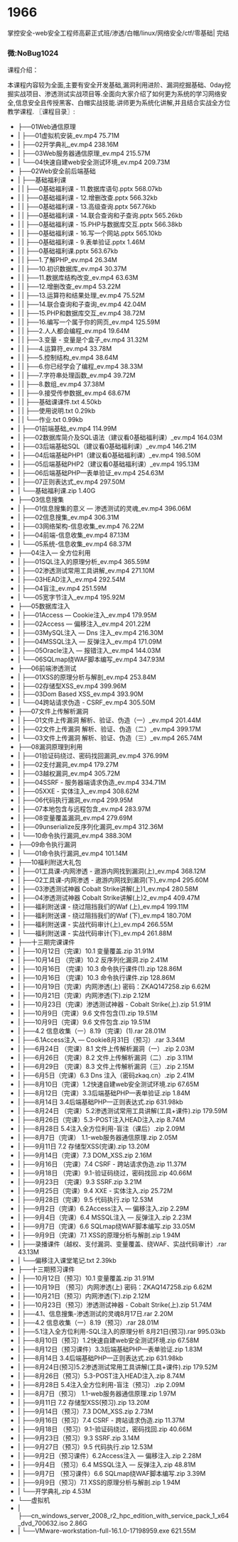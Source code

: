 # 1966
掌控安全-web安全工程师高薪正式班/渗透/白帽/linux/网络安全/ctf/零基础| 完结
### 微:NoBug1024 


课程介绍：

本课程内容较为全面,主要有安全开发基础,漏洞利用进阶、漏洞挖掘基础、0day挖掘实战项目、渗透测试实战项目等.全面向大家介绍了如何更为系统的学习网络安全,信息安全且传授黑客、白帽实战技能.讲师更为系统化讲解,并且结合实战全方位教学课程.
〖课程目录〗:

- ├──01Web通信原理  
- |   ├──01虚拟机安装_ev.mp4  75.71M
- |   ├──02开学典礼_ev.mp4  238.16M
- |   ├──03Web服务器通信原理_ev.mp4  215.57M
- |   └──04快速自建web安全测试环境_ev.mp4  209.73M
- ├──02Web安全前后端基础  
- |   ├──基础福利课  
- |   |   ├──0基础福利课 - 11.数据库语句.pptx  568.07kb
- |   |   ├──0基础福利课 - 12.增删改查.pptx  566.32kb
- |   |   ├──0基础福利课 - 13.高级查询.pptx  567.76kb
- |   |   ├──0基础福利课 - 14.联合查询和子查询.pptx  565.26kb
- |   |   ├──0基础福利课 - 15.PHP与数据库交互.pptx  566.38kb
- |   |   ├──0基础福利课 - 16.写一个网站.pptx  565.10kb
- |   |   ├──0基础福利课 - 9.表单验证.pptx  1.46M
- |   |   ├──0基础福利课.pptx  563.67kb
- |   |   ├──1.了解PHP_ev.mp4  26.34M
- |   |   ├──10.初识数据库_ev.mp4  30.37M
- |   |   ├──11.数据库结构改变_ev.mp4  63.63M
- |   |   ├──12.增删改查_ev.mp4  53.22M
- |   |   ├──13.运算符和结果处理_ev.mp4  75.52M
- |   |   ├──14.联合查询和子查询_ev.mp4  42.04M
- |   |   ├──15.PHP和数据库交互_ev.mp4  38.72M
- |   |   ├──16.编写一个属于你的网页_ev.mp4  125.59M
- |   |   ├──2.人人都会编程_ev.mp4  19.64M
- |   |   ├──3.变量 - 变量是个盒子_ev.mp4  31.32M
- |   |   ├──4.运算符_ev.mp4  33.78M
- |   |   ├──5.控制结构_ev.mp4  38.64M
- |   |   ├──6.你已经学会了编程_ev.mp4  38.33M
- |   |   ├──7.字符串处理函数_ev.mp4  39.72M
- |   |   ├──8.数组_ev.mp4  37.38M
- |   |   ├──9.接受传参数据_ev.mp4  68.67M
- |   |   ├──基础课课件.txt  4.50kb
- |   |   ├──使用说明.txt  0.29kb
- |   |   └──作业.txt  0.99kb
- |   ├──01前端基础_ev.mp4  114.99M
- |   ├──02数据库简介及SQL语法（建议看0基础福利课）_ev.mp4  164.03M
- |   ├──03后端基础SQL（建议看0基础福利课）_ev.mp4  146.21M
- |   ├──04后端基础PHP1（建议看0基础福利课）_ev.mp4  198.50M
- |   ├──05后端基础PHP2（建议看0基础福利课）_ev.mp4  195.13M
- |   ├──06后端基础PHP—表单验证_ev.mp4  254.63M
- |   ├──07正则表达式_ev.mp4  297.50M
- |   └──基础福利课.zip  1.40G
- ├──03信息搜集  
- |   ├──01信息搜集的意义 — 渗透测试的灵魂_ev.mp4  396.06M
- |   ├──02信息搜集_ev.mp4  306.31M
- |   ├──03网络架构-信息收集_ev.mp4  76.22M
- |   ├──04前端-信息收集_ev.mp4  87.13M
- |   └──05系统-信息收集_ev.mp4  68.37M
- ├──04注入— 全方位利用  
- |   ├──01SQL注入的原理分析_ev.mp4  365.59M
- |   ├──02渗透测试常用工具讲解_ev.mp4  271.10M
- |   ├──03HEAD注入_ev.mp4  292.54M
- |   ├──04盲注_ev.mp4  251.59M
- |   └──05宽字节注入_ev.mp4  195.92M
- ├──05数据库注入  
- |   ├──01Access — Cookie注入_ev.mp4  179.95M
- |   ├──02Access — 偏移注入_ev.mp4  201.22M
- |   ├──03MySQL注入 — Dns 注入_ev.mp4  216.30M
- |   ├──04MSSQL注入 — 反弹注入_ev.mp4  171.09M
- |   ├──05Oracle注入 — 报错注入_ev.mp4  144.03M
- |   └──06SQLmap绕WAF脚本编写_ev.mp4  347.93M
- ├──06前端渗透测试  
- |   ├──01XSS的原理分析与解剖_ev.mp4  253.84M
- |   ├──02存储型XSS_ev.mp4  399.96M
- |   ├──03Dom Based XSS_ev.mp4  393.90M
- |   └──04跨站请求伪造 - CSRF_ev.mp4  305.50M
- ├──07文件上传解析漏洞  
- |   ├──01文件上传漏洞 解析、验证、伪造（一）_ev.mp4  201.44M
- |   ├──02文件上传漏洞 解析、验证、伪造（二）_ev.mp4  399.17M
- |   └──03文件上传漏洞 解析、验证、伪造（三）_ev.mp4  265.74M
- ├──08漏洞原理到利用  
- |   ├──01验证码绕过、密码找回漏洞_ev.mp4  376.99M
- |   ├──02支付漏洞_ev.mp4  179.27M
- |   ├──03越权漏洞_ev.mp4  305.72M
- |   ├──04SSRF - 服务器端请求伪造_ev.mp4  334.71M
- |   ├──05XXE - 实体注入_ev.mp4  308.62M
- |   ├──06代码执行漏洞_ev.mp4  299.95M
- |   ├──07本地包含与远程包含_ev.mp4  283.97M
- |   ├──08变量覆盖漏洞_ev.mp4  279.69M
- |   ├──09unserialize反序列化漏洞_ev.mp4  312.36M
- |   └──10命令执行漏洞_ev.mp4  388.30M
- ├──09命令执行漏洞  
- |   └──01命令执行漏洞_ev.mp4  101.14M
- ├──10福利附送大礼包  
- |   ├──01工具课-内网渗透 - 遨游内网找到漏洞(上)_ev.mp4  368.12M
- |   ├──02工具课-内网渗透 - 遨游内网找到漏洞(下)_ev.mp4  295.60M
- |   ├──03渗透测试神器 Cobalt Strike讲解(上)1_ev.mp4  280.58M
- |   ├──04渗透测试神器 Cobalt Strike讲解(上)2_ev.mp4  409.47M
- |   ├──福利附送课 - 绕过阻挡我们的Waf (上)_ev.mp4  199.11M
- |   ├──福利附送课 - 绕过阻挡我们的Waf (下)_ev.mp4  180.70M
- |   ├──福利附送课 - 实战代码审计(上)_ev.mp4  266.55M
- |   └──福利附送课 - 实战代码审计(下)_ev.mp4  261.88M
- ├──十三期完课课件  
- |   ├──10月12日（完课）10.1 变量覆盖.zip  31.91M
- |   ├──10月14日 （完课）10.2 反序列化漏洞.zip  2.41M
- |   ├──10月16日 （完课）10.3 命令执行课件(1).zip  128.86M
- |   ├──10月16日 （完课）10.3 命令执行课件.zip  128.86M
- |   ├──10月19日（完课）内网渗透(上) 密码：ZKAQ147258.zip  6.62M
- |   ├──10月21日（完课）内网渗透(下).zip  2.12M
- |   ├──10月23日（完课）渗透测试神器 - Cobalt Strike(上).zip  51.91M
- |   ├──10月9日（完课）9.6 文件包含(1).zip  19.51M
- |   ├──10月9日（完课）9.6 文件包含.zip  19.51M
- |   ├──4.2 信息收集（一）8.19（完课）(1).rar  28.01M
- |   ├──6.1Access注入 — Cookie8月31日（预习）.rar  3.34M
- |   ├──6月24日 （完课）8.1 文件上传解析漏洞（一）.zip  2.03M
- |   ├──6月26日 （完课）8.2 文件上传解析漏洞（二）.zip  3.11M
- |   ├──6月29日 （完课）8.3 文件上传解析漏洞（三）.zip  2.15M
- |   ├──6月5日（完课）6.3 Dns 注入（密码zkaq.cn）.zip  2.41M
- |   ├──8月10日（完课）1.2快速自建web安全测试环境.zip  67.65M
- |   ├──8月12日（完课）3.3后端基础PHP—表单验证.zip  1.84M
- |   ├──8月14日 3.4后端基础PHP—正则表达式.zip  631.98kb
- |   ├──8月24日 （完课）5.2渗透测试常用工具讲解(工具+课件).zip  179.59M
- |   ├──8月26日（完课）5.3-POST注入HEAD注入.zip  8.74M
- |   ├──8月28日 5.4注入全方位利用-盲注（课后）.zip  2.09M
- |   ├──8月7日（完课） 1.1-web服务器通信原理.zip  2.05M
- |   ├──9月11日 7.2 存储型XSS(完课).zip  13.20M
- |   ├──9月14日（完课）7.3 DOM_XSS.zip  2.16M
- |   ├──9月16日 （完课）7.4 CSRF - 跨站请求伪造.zip  11.37M
- |   ├──9月18日 （完课）9.1-验证码绕过，密码找回.zip  40.66M
- |   ├──9月23日 （完课）9.3 SSRF.zip  3.21M
- |   ├──9月25日（完课）9.4 XXE - 实体注入.zip  25.72M
- |   ├──9月28日（完课）9.5 代码执行.zip  12.53M
- |   ├──9月2日（完课）6.2Access注入 — 偏移注入.zip  2.29M
- |   ├──9月4日（完课）6.4 MSSQL注入 — 反弹注入.zip  2.23M
- |   ├──9月7日（完课）6.6 SQLmap绕WAF脚本编写.zip  33.05M
- |   ├──9月9日（完课）7.1 XSS的原理分析与解剖.zip  1.94M
- |   ├──录播课件（越权、支付漏洞、变量覆盖、绕WAF、实战代码审计）.rar  43.13M
- |   └──偏移注入课堂笔记.txt  2.39kb
- ├──十三期预习课件  
- |   ├──10月12日（预习）10.1 变量覆盖.zip  31.91M
- |   ├──10月19日 （预习）内网渗透(上) 密码：ZKAQ147258.zip  6.62M
- |   ├──10月21日（预习）内网渗透(下).zip  2.12M
- |   ├──10月23日（预习）渗透测试神器 - Cobalt Strike(上).zip  51.74M
- |   ├──4.1、信息搜集-渗透测试的灵魂8月17日.rar  2.20M
- |   ├──4.2 信息收集（一）8.19（预习）.rar  28.01M
- |   ├──5.1注入全方位利用-SQL注入的原理分析 8月21日(预习).rar  995.03kb
- |   ├──8月10日（预习）1.2快速自建web安全测试环境.zip  67.58M
- |   ├──8月12日（预习课件）3.3后端基础PHP—表单验证.zip  1.83M
- |   ├──8月14日 3.4后端基础PHP—正则表达式.zip  631.98kb
- |   ├──8月24日(预习)5.2渗透测试常用工具讲解(工具+课件).zip  179.52M
- |   ├──8月26日（预习）5.3-POST注入HEAD注入.zip  8.74M
- |   ├──8月28日 5.4注入全方位利用-盲注（预习）.zip  2.09M
- |   ├──8月7日（预习） 1.1-web服务器通信原理.zip  1.97M
- |   ├──9月11日 7.2 存储型XSS(预习).zip  13.20M
- |   ├──9月14日（预习）7.3 DOM_XSS.zip  2.73M
- |   ├──9月16日（预习）7.4 CSRF - 跨站请求伪造.zip  11.37M
- |   ├──9月18日 （预习）9.1-验证码绕过，密码找回.zip  40.66M
- |   ├──9月23日（预习）9.3 SSRF.zip  3.14M
- |   ├──9月27日（预习）9.5 代码执行.zip  12.53M
- |   ├──9月2日（预习课件）6.2Access注入 — 偏移注入.zip  2.28M
- |   ├──9月4日 （预习）6.4 MSSQL注入 — 反弹注入.zip  48.81M
- |   ├──9月7日 （预习课件）6.6 SQLmap绕WAF脚本编写.zip  3.39M
- |   ├──9月9日（预习）7.1 XSS的原理分析与解剖.zip  1.94M
- |   └──开学典礼.zip  4.53M
- └──虚拟机  
- |   ├──cn_windows_server_2008_r2_hpc_edition_with_service_pack_1_x64_dvd_700632.iso  2.86G
- |   └──VMware-workstation-full-16.1.0-17198959.exe  621.55M
